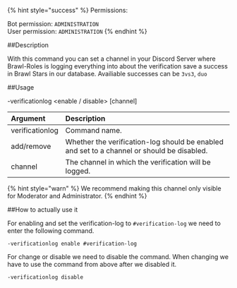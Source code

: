 {% hint style="success" %}
Permissions:

Bot permission: `ADMINISTRATION`<br>User permission: `ADMINISTRATION`
{% endhint %}

##Description

With this command you can set a channel in your Discord Server where Brawl-Roles is logging everything into about the verification save a success in Brawl Stars in our database. Availiable successes can be ``3vs3``, ``duo``

##Usage

-verificationlog <enable / disable> [channel]

| Argument | Description |
| :--- | :--- | 
| verificationlog | Command name. |
| add/remove | Whether the verification-log should be enabled and set to a channel or should be disabled. |
| channel | The channel in which the verification will be logged. |

{% hint style="warn" %}
We recommend making this channel only visible for Moderator and Administrator.
{% endhint %}

##How to actually use it

For enabling and set the verification-log to `#verification-log` we need to enter the following command.

```
-verificationlog enable #verification-log
```

For change or disable we need to disable the command. When changing we have to use the command from above after we disabled it.

```
-verificationlog disable
```